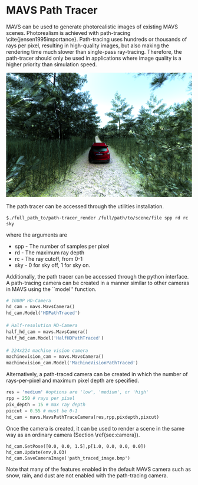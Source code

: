 # MAVS Path Tracer
MAVS can be used to generate photorealistic images of existing MAVS scenes. Photorealism is achieved with path-tracing \cite{jensen1995importance}. Path-tracing uses hundreds or thousands of rays per pixel, resulting in high-quality images, but also making the rendering time much slower than single-pass ray-tracing. Therefore, the path-tracer should only be used in applications where image quality is a higher priority than simulation speed.

![Photorealistic Image](./mavs_pine_forest.png)

The path tracer can be accessed through the utilities installation.
```
$./full_path_to/path-tracer_render /full/path/to/scene/file spp rd rc sky
```
where the arguments are
* spp - The number of samples per pixel
* rd - The maximum ray depth
* rc - The ray cutoff, from 0-1
* sky - 0 for sky off, 1 for sky on.

Additionally, the path tracer can be accessed through the python interface. A path-tracing camera can be created in a manner similar to other cameras in MAVS using the ``model'' function.
``` python
# 1080P HD-Camera
hd_cam = mavs.MavsCamera()
hd_cam.Model('HDPathTraced')

# Half-resolution HD-Camera
half_hd_cam = mavs.MavsCamera()
half_hd_cam.Model('HalfHDPathTraced')

# 224x224 machine vision camera
machinevision_cam = mavs.MavsCamera()
machinevision_cam.Model('MachineVisionPathTraced')
```

Alternatively, a path-traced camera can be created in which the number of rays-per-pixel and maximum pixel depth are specified.
``` python
res = 'medium' #options are 'low', 'medium', or 'high'
rpp = 250 # rays per pixel
pix_depth = 15 # max ray depth
piccut = 0.55 # must be 0-1
hd_cam = mavs.MavsPathTraceCamera(res,rpp,pixdepth,pixcut)
```

Once the camera is created, it can be used to render a scene in the same way as an ordinary camera (Section \ref{sec:camera}). 
```
hd_cam.SetPose([0.0, 0.0, 1.5],p[1.0, 0.0, 0.0, 0.0])
hd_cam.Update(env,0.03)
hd_cam.SaveCameraImage('path_traced_image.bmp')
```

Note that many of the features enabled in the default MAVS camera such as snow, rain, and dust are not enabled with the path-tracing camera.